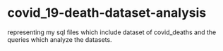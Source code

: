 # covid_19-death-dataset-analysis
representing my sql files which include dataset of covid_deaths and the queries which analyze the datasets.
